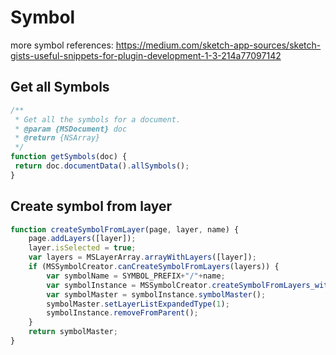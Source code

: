 # Symbol

more symbol references: https://medium.com/sketch-app-sources/sketch-gists-useful-snippets-for-plugin-development-1-3-214a77097142


## Get all Symbols

```js
/**
 * Get all the symbols for a document.
 * @param {MSDocument} doc
 * @return {NSArray}
 */
function getSymbols(doc) {
 return doc.documentData().allSymbols();
}
```

## Create symbol from layer

```js
function createSymbolFromLayer(page, layer, name) {
    page.addLayers([layer]);
    layer.isSelected = true;
    var layers = MSLayerArray.arrayWithLayers([layer]);
    if (MSSymbolCreator.canCreateSymbolFromLayers(layers)) {
        var symbolName = SYMBOL_PREFIX+"/"+name;
        var symbolInstance = MSSymbolCreator.createSymbolFromLayers_withName_onSymbolsPage(layers, symbolName, true);
        var symbolMaster = symbolInstance.symbolMaster();
        symbolMaster.setLayerListExpandedType(1);
        symbolInstance.removeFromParent();
    }
    return symbolMaster;
}
```

